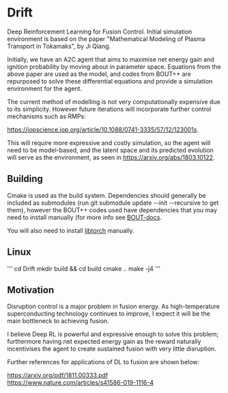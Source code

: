 # Drift

Deep Reinforcement Learning for Fusion Control. Initial simulation environment is based on the paper "Mathematical Modeling of Plasma Transport in Tokamaks", by Ji Qiang.

Initially, we have an A2C agent that aims to maximise net energy gain and ignition probability by moving about in parameter space. Equations from the above paper are used as the model, and codes from BOUT++ are repurposed to solve these differential equations and provide a simulation environment for the agent.

The current method of modelling is not very computationally expensive due to its simplicity. However future iterations will incorporate further control mechanisms such as RMPs: 

https://iopscience.iop.org/article/10.1088/0741-3335/57/12/123001s. 

This will require more expressive and costly simulation, so the agent will need to be model-based, and the latent space and its predicted evolution will serve as the environment, as seen in https://arxiv.org/abs/1803.10122.

## Building

Cmake is used as the build system. Dependencies should generally be included as submodules (run git submodule update --init --recursive to get them), however the BOUT++ codes used have dependencies that you may need to install manually (for more info see [BOUT-docs](https://bout-dev.readthedocs.io/en/latest/). 

You will also need to install [libtorch](https://pytorch.org/cppdocs/installing.html) manually.

## Linux

'''
cd Drift
mkdir build && cd build
cmake ..
make -j4
'''

## Motivation

Disruption control is a major problem in fusion energy. As high-temperature superconducting technology continues to improve, I expect it will be the main bottleneck to achieving fusion. 

I believe Deep RL is powerful and expressive enough to solve this problem; furthermore having net expected energy gain as the reward naturally incentivises the agent to create sustained fusion with very little disruption.

Further references for applications of DL to fusion are shown below:

https://arxiv.org/pdf/1811.00333.pdf
https://www.nature.com/articles/s41586-019-1116-4
